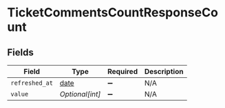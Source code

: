 # TicketCommentsCountResponseCount


## Fields

| Field                                                                | Type                                                                 | Required                                                             | Description                                                          |
| -------------------------------------------------------------------- | -------------------------------------------------------------------- | -------------------------------------------------------------------- | -------------------------------------------------------------------- |
| `refreshed_at`                                                       | [date](https://docs.python.org/3/library/datetime.html#date-objects) | :heavy_minus_sign:                                                   | N/A                                                                  |
| `value`                                                              | *Optional[int]*                                                      | :heavy_minus_sign:                                                   | N/A                                                                  |